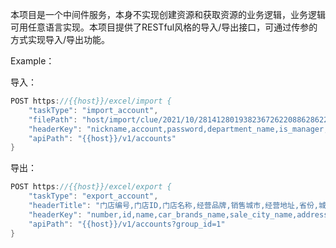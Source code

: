 <p>本项目是一个中间件服务，本身不实现创建资源和获取资源的业务逻辑，业务逻辑可用任意语言实现。本项目提供了RESTful风格的导入/导出接口，可通过传参的方式实现导入/导出功能。</p>

Example：

导入：
```go
POST https://{{host}}/excel/import {
    "taskType": "import_account",
    "filePath": "host/import/clue/2021/10/28141280193823672622088628622460301cc63e61f24c425616e379c08ce8af.xlsx",
    "headerKey": "nickname,account,password,department_name,is_manager,role_name,tel",
    "apiPath": "{{host}}/v1/accounts"
}
```

导出：
```go
POST https://{{host}}/excel/export {
    "taskType": "export_account",
    "headerTitle": "门店编号,门店ID,门店名称,经营品牌,销售城市,经营地址,省份,城市,行政区,门店状态,总经理",
    "headerKey": "number,id,name,car_brands_name,sale_city_name,address,province_name,city_name,region_name,status_name,admins_name",
    "apiPath": "{{host}}/v1/accounts?group_id=1"
}
```
